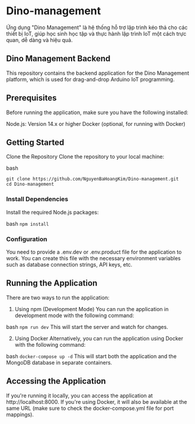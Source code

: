 # Dino-management
 Ứng dụng "Dino Management" là hệ thống hỗ trợ lập trình kéo thả cho các thiết bị IoT, giúp học sinh học tập và thực hành lập trình IoT một cách trực quan, dễ dàng và hiệu quả.

## Dino Management Backend
This repository contains the backend application for the Dino Management platform, which is used for drag-and-drop Arduino IoT programming.

## Prerequisites
Before running the application, make sure you have the following installed:

Node.js: Version 14.x or higher
Docker (optional, for running with Docker)
## Getting Started
Clone the Repository
Clone the repository to your local machine:

bash
```
git clone https://github.com/NguyenBaHoangKim/Dino-management.git
cd Dino-management
```
### Install Dependencies
Install the required Node.js packages:

bash
`npm install`

### Configuration
You need to provide a .env.dev or .env.product file for the application to work. You can create this file with the necessary environment variables such as database connection strings, API keys, etc.

## Running the Application
There are two ways to run the application:

1. Using npm (Development Mode)
You can run the application in development mode with the following command:

bash
`npm run dev`
This will start the server and watch for changes.

2. Using Docker
Alternatively, you can run the application using Docker with the following command:

bash
`docker-compose up -d`
This will start both the application and the MongoDB database in separate containers.

## Accessing the Application
If you're running it locally, you can access the application at http://localhost:8000.
If you're using Docker, it will also be available at the same URL (make sure to check the docker-compose.yml file for port mappings).